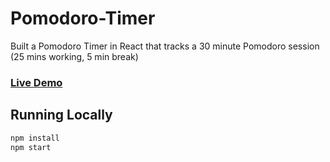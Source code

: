 # Pomodoro-Timer

Built a Pomodoro Timer in React that tracks a 30 minute Pomodoro session (25 mins working, 5 min break)

### [Live Demo](https://quiet-inlet-21713.herokuapp.com/)


## Running Locally

```sh
npm install
npm start
```
